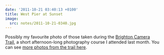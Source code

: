 ```yaml
---
date: '2011-10-21 03:40:13 +0100'
title: West Pier at Sunset
image:
  src: notes/2011-10-21-0340.jpg
---
```

Possibly my favourite photo of those taken during the [Brighton Camera Trail][1], a short afternoon-long photography course I attended last month. You can see [more photos from the trail here][2].

[1]: http://www.cameratrails.com/photography-courses-brighton
[2]: https://www.flickr.com/photos/paulrobertlloyd/sets/72157627785545113/
